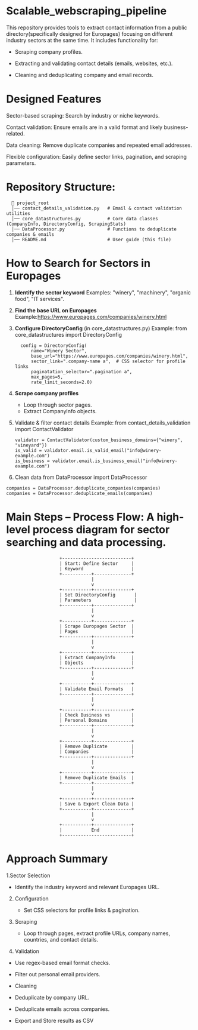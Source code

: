 # Scalable_webscraping_pipeline
This repository provides tools to extract contact information from  a public directory(specifically designed for Europages) focusing on different industry sectors at the same time. 
It includes functionality for:

- Scraping company profiles.

- Extracting and validating contact details (emails, websites, etc.).

- Cleaning and deduplicating company and email records.

# Designed Features
Sector-based scraping: Search by industry or niche keywords.

Contact validation: Ensure emails are in a valid format and likely business-related.

Data cleaning: Remove duplicate companies and repeated email addresses.

Flexible configuration: Easily define sector links, pagination, and scraping parameters.

# Repository Structure: 

      📂 project_root
      │── contact_details_validation.py   # Email & contact validation utilities
      │── core_datastructures.py          # Core data classes (CompanyInfo, DirectoryConfig, ScrapingStats)
      │── DataProcessor.py                # Functions to deduplicate companies & emails
      │── README.md                       # User guide (this file)

# How to Search for Sectors in Europages
1. **Identify the sector keyword**
Examples: "winery", "machinery", "organic food", "IT services".
2. **Find the base URL on Europages**
   Example:https://www.europages.com/companies/winery.html
3. **Configure DirectoryConfig** (in core_datastructures.py)
   Example:
   from core_datastructures import DirectoryConfig
      
         config = DirectoryConfig(
             name="Winery Sector",
             base_url="https://www.europages.com/companies/winery.html",
             sector_link=".company-name a",  # CSS selector for profile links
             paginatation_selector=".pagination a",
             max_pages=5,
             rate_limit_seconds=2.0)
   
  5. **Scrape company profiles**
        - Loop through sector pages.
        - Extract CompanyInfo objects.
  6. Validate & filter contact details
     Example: 
         from contact_details_validation import ContactValidator
         
         validator = ContactValidator(custom_business_domains={"winery", "vineyard"})
         is_valid = validator.email.is_valid_email("info@winery-example.com")
         is_business = validator.email.is_business_email("info@winery-example.com")

  7. Clean data
     from DataProcessor import DataProcessor

    companies = DataProcessor.deduplicate_companies(companies)
    companies = DataProcessor.deduplicate_emails(companies)

# Main Steps – Process Flow: A high-level process diagram for sector searching and data processing. 
                        +--------------------------+
                        | Start: Define Sector     |
                        | Keyword                  |
                        +-----------+--------------+
                                    |
                                    v
                        +-----------+--------------+
                        | Set DirectoryConfig       |
                        | Parameters                |
                        +-----------+--------------+
                                    |
                                    v
                        +-----------+--------------+
                        | Scrape Europages Sector  |
                        | Pages                    |
                        +-----------+--------------+
                                    |
                                    v
                        +-----------+--------------+
                        | Extract CompanyInfo      |
                        | Objects                  |
                        +-----------+--------------+
                                    |
                                    v
                        +-----------+--------------+
                        | Validate Email Formats   |
                        +-----------+--------------+
                                    |
                                    v
                        +-----------+--------------+
                        | Check Business vs        |
                        | Personal Domains         |
                        +-----------+--------------+
                                    |
                                    v
                        +-----------+--------------+
                        | Remove Duplicate         |
                        | Companies                |
                        +-----------+--------------+
                                    |
                                    v
                        +-----------+--------------+
                        | Remove Duplicate Emails  |
                        +-----------+--------------+
                                    |
                                    v
                        +-----------+--------------+
                        | Save & Export Clean Data |
                        +-----------+--------------+
                                    |
                                    v
                        +-----------+--------------+
                        |           End            |
                        +--------------------------+
                        
# Approach Summary
1.Sector Selection
  - Identify the industry keyword and relevant Europages URL.

2. Configuration
   - Set CSS selectors for profile links & pagination.

3. Scraping
   - Loop through pages, extract profile URLs, company names, countries, and contact details.

4. Validation

  - Use regex-based email format checks.
  
  - Filter out personal email providers.
  
  - Cleaning
  
  - Deduplicate by company URL.
  
  - Deduplicate emails across companies.
  
  - Export and Store results as CSV
